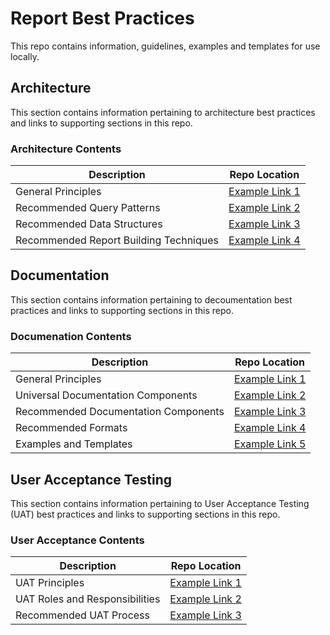 # Report Best Practices
This repo contains information, guidelines, examples and templates for use locally.

## Architecture
This section contains information pertaining to architecture best practices and links to supporting sections in this repo.

### Architecture Contents
|Description|Repo Location|
|---|---|
|General Principles| <a href="https://ceds.ed.gov/" target="_blank">Example Link 1</a> |
|Recommended Query Patterns|  <a href="https://ceds.ed.gov/" target="_blank">Example Link 2</a> |
|Recommended Data Structures|  <a href="https://ceds.ed.gov/" target="_blank">Example Link 3</a> |
|Recommended Report Building Techniques|  <a href="https://ceds.ed.gov/" target="_blank">Example Link 4</a> |

## Documentation
This section contains information pertaining to decoumentation best practices and links to supporting sections in this repo.

### Documenation Contents
|Description|Repo Location|
|---|---|
|General Principles| <a href="https://ceds.ed.gov/" target="_blank">Example Link 1</a> |
|Universal Documentation Components|  <a href="https://ceds.ed.gov/" target="_blank">Example Link 2</a> |
|Recommended Documentation Components|  <a href="https://ceds.ed.gov/" target="_blank">Example Link 3</a> |
|Recommended Formats|  <a href="https://ceds.ed.gov/" target="_blank">Example Link 4</a> |
|Examples and Templates|  <a href="https://ceds.ed.gov/" target="_blank">Example Link 5</a> |

## User Acceptance Testing
This section contains information pertaining to User Acceptance Testing (UAT) best practices and links to supporting sections in this repo.

### User Acceptance Contents
|Description|Repo Location|
|---|---|
|UAT Principles| <a href="https://ceds.ed.gov/" target="_blank">Example Link 1</a> |
|UAT Roles and Responsibilities|  <a href="https://ceds.ed.gov/" target="_blank">Example Link 2</a> |
|Recommended UAT Process|  <a href="https://ceds.ed.gov/" target="_blank">Example Link 3</a> |

